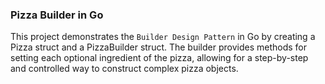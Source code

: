 ### Pizza Builder in Go

This project demonstrates the `Builder Design Pattern` in Go by creating a Pizza struct and a PizzaBuilder struct. The builder provides methods for setting each optional ingredient of the pizza, allowing for a step-by-step and controlled way to construct complex pizza objects.
